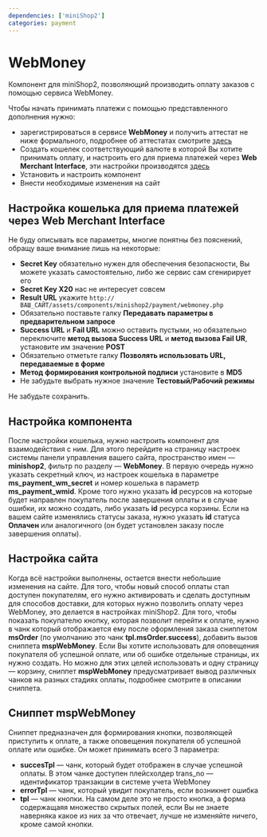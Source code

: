 ```yaml
---
dependencies: ['miniShop2']
categories: payment
---
```


# WebMoney

Компонент для miniShop2, позволяющий производить оплату заказов с помощью сервиса WebMoney.

Чтобы начать принимать платежи с помощью представленного дополнения нужно:

- зарегистрироваться в сервисе **WebMoney** и получить аттестат не ниже формального, подробнее об аттестатах смотрите [здесь](http://passport.webmoney.ru/asp/WMAtstBasic.asp)
- Создать кошелек соответствующий валюте в которой Вы хотите принимать оплату, и настроить его для приема платежей через **Web Merchant Interface**, эти настройки производятся [здесь](https://merchant.webmoney.ru/conf/purses.asp)
- Установить и настроить компонент
- Внести необходимые изменения на сайт

## Настройка кошелька для приема платежей через Web Merchant Interface

Не буду описывать все параметры, многие понятны без пояснений, обращу ваше внимание лишь на некоторые:

- **Secret Key** обязательно нужен для обеспечения безопасности, Вы можете указать самостоятельно, либо же сервис сам сгенирирует его
- **Secret Key X20** нас не интересует совсем
- **Result URL** укажите `http://ВАШ_САЙТ/assets/components/minishop2/payment/webmoney.php`
- Обязательно поставьте галку **Передавать параметры в предварительном запросе**
- **Success URL** и **Fail URL** можно оставить пустыми, но обязательно переключите **метод вызова Success URL** и **метод вызова Fail UR**, установите им значение **POST**
- Обязательно отметьте галку **Позволять использовать URL, передаваемые в форме**
- **Метод формирования контрольной подписи** установите в **MD5**
- Не забудьте выбрать нужное значение **Тестовый/Рабочий режимы**

Не забудьте сохранить.

## Настройка компонента

После настройки кошелька, нужно настроить компонент для взаимодействия с ним. Для этого перейдите на страницу настроек системы панели управления вашего сайта, пространство имен — **minishop2**, фильтр по разделу — **WebMoney**. В первую очередь нужно указать секретный ключ, из настроек кошелька в параметре **ms_payment_wm_secret** и номер кошелька в параметр **ms_payment_wmid**. Кроме того нужно указать **id** ресурсов на которые будет направлен покупатель после завершения оплаты и в случае ошибки, их можно создать, либо указать **id** ресурса корзины. Если на вашем сайте изменялись статусы заказа, нужно указать **id** статуса **Оплачен** или аналогичного (он будет установлен заказу после завершения оплаты).

## Настройка сайта

Когда всё настройки выполнены, остается внести небольшие изменения на сайте.
Для того, чтобы новый способ оплаты стал доступен покупателям, его нужно активировать и сделать доступным для способов доставки, для которых нужно позволить оплату через WebMoney, это делается в настройках miniShop2.
Для того, чтобы показать покупателю кнопку, которая позволит перейти к оплате, нужно в чанк который отображается ему после оформления заказа сниппетом **msOrder** (по умолчанию это чанк **tpl.msOrder.success**), добавить вызов сниппета **mspWebMoney**.
Если Вы хотите использовать для оповещения покупателя об успешной оплате, или об ошибке отдельные страницы, их нужно создать. Но можно для этих целей использовать и одну страницу — корзину, сниппет **mspWebMoney** предусматривает вывод различных чанков на разных стадиях оплаты, подробнее смотрите в описании сниппета.

## Сниппет mspWebMoney

Сниппет предназначен для формирования кнопки, позволяющей приступить к оплате, а также оповещения покупателя об успешной оплате или ошибке.
Он может принимать всего 3 параметра:

- **succesTpl** — чанк, который будет отображен в случае успешной оплаты. В этом чанке доступен плейсхолдер trans_no — идентификатор транзакции в системе учета WebMoney
- **errorTpl** — чанк, который увидит покупатель, если возникнет ошибка
- **tpl** — чанк кнопки. На самом деле это не просто кнопка, а форма содержащаяя множество скрытых полей, если Вы не знаете наверняка какое из них за что отвечает, лучше не изменяйте ничего, кроме самой кнопки.
